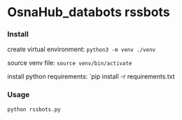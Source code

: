# OsnaHub_databots rssbots

### Install
create virtual environment:
`python3 -m venv ./venv`

source venv file:
`source venv/bin/activate`

install python requirements:
`pip install -r requirements.txt


### Usage
`python rssbots.py`
